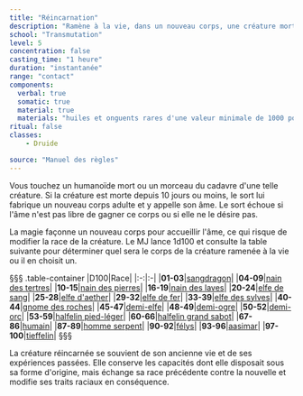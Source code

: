 ```yaml
---
title: "Réincarnation"
description: "Ramène à la vie, dans un nouveau corps, une créature morte depuis 10 jours."
school: "Transmutation"
level: 5
concentration: false
casting_time: "1 heure"
duration: "instantanée"
range: "contact"
components:
  verbal: true
  somatic: true
  material: true
  materials: "huiles et onguents rares d'une valeur minimale de 1000 po, que le sort consume"
ritual: false
classes:
    - Druide

source: "Manuel des règles"
---
```

Vous touchez un humanoïde mort ou un morceau du cadavre d'une telle créature. Si la créature est morte depuis 10 jours ou moins, le sort lui fabrique un nouveau corps adulte et y appelle son âme. Le sort échoue si l'âme n'est pas libre de gagner ce corps ou si elle ne le désire pas.

La magie façonne un nouveau corps pour accueillir l'âme, ce qui risque de modifier la race de la créature. Le MJ lance 1d100 et consulte la table suivante pour déterminer quel sera le corps de la créature ramenée à la vie ou il en choisit un.

§§§ .table-container
|D100|Race|
|:-:|:-|
|**01-03**|[sangdragon](/races/sangdragon/)|
|**04-09**|[nain des tertres](/races/nain/)|
|**10-15**|[nain des pierres](/races/nain/)|
|**16-19**|[nain des laves](/races/nain/)|
|**20-24**|[elfe de sang](/races/elfe/)|
|**25-28**|[elfe d'aether](/races/elfe/)|
|**29-32**|[elfe de fer](/races/elfe/)|
|**33-39**|[elfe des sylves](/races/elfe/)|
|**40-44**|[gnome des roches](/races/gnome/)|
|**45-47**|[demi-elfe](/races/demi-elfe/)|
|**48-49**|[demi-ogre](/races/demi-ogre/)|
|**50-52**|[demi-orc](/races/demi-orc/)|
|**53-59**|[halfelin pied-léger](/races/halfelin/)|
|**60-66**|[halfelin grand sabot](/races/halfelin/)|
|**67-86**|[humain](/races/humain/)|
|**87-89**|[homme serpent](/races/homme-serpent/)|
|**90-92**|[félys](/races/felys/)|
|**93-96**|[aasimar](/races/aasimar/)|
|**97-100**|[tieffelin](/races/tieffelin/)|
§§§

La créature réincarnée se souvient de son ancienne vie et de ses expériences passées. Elle conserve les capacités dont elle disposait sous sa forme d'origine, mais échange sa race précédente contre la nouvelle et modifie ses traits raciaux en conséquence.
